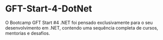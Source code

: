# GFT-Start-4-DotNet
O Bootcamp GFT Start #4 .NET foi pensado exclusivamente para o seu desenvolvimento em .NET, contendo uma sequência completa de cursos, mentorias e desafios.
